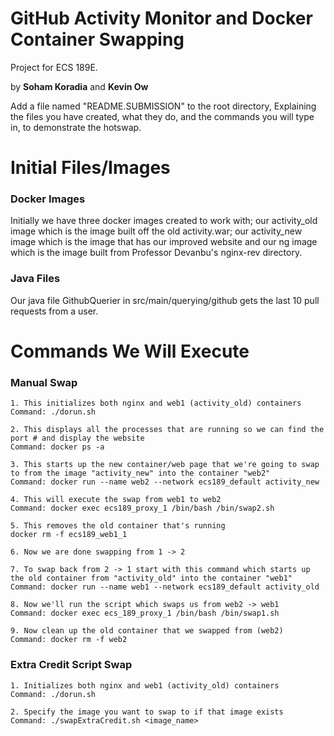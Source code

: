 # GitHub Activity Monitor and Docker Container Swapping
Project for ECS 189E.

by __Soham Koradia__ and __Kevin Ow__

Add a file named "README.SUBMISSION"  to the root directory, Explaining the files you have created, what they do, and the commands you will type in, to demonstrate the hotswap. 

# Initial Files/Images
### Docker Images
Initially we have three docker images created to work with; our activity_old image which is the image built off the old activity.war; 
our activity_new image which is the image that has our improved website and our ng image which is the image built from Professor Devanbu's nginx-rev directory.

### Java Files
Our java file GithubQuerier in src/main/querying/github gets the last 10 pull requests from a user.

 

# Commands We Will Execute

### Manual Swap
    1. This initializes both nginx and web1 (activity_old) containers  
    Command: ./dorun.sh

    2. This displays all the processes that are running so we can find the port # and display the website
    Command: docker ps -a
    
    3. This starts up the new container/web page that we're going to swap to from the image "activity_new" into the container "web2"
    Command: docker run --name web2 --network ecs189_default activity_new

    4. This will execute the swap from web1 to web2
    Command: docker exec ecs189_proxy_1 /bin/bash /bin/swap2.sh

    5. This removes the old container that's running
    docker rm -f ecs189_web1_1
    
    6. Now we are done swapping from 1 -> 2
    
    7. To swap back from 2 -> 1 start with this command which starts up the old container from "activity_old" into the container "web1"
    Command: docker run --name web1 --network ecs189_default activity_old
    
    8. Now we'll run the script which swaps us from web2 -> web1
    Command: docker exec ecs_189_proxy_1 /bin/bash /bin/swap1.sh
    
    9. Now clean up the old container that we swapped from (web2)
    Command: docker rm -f web2

### Extra Credit Script Swap

    1. Initializes both nginx and web1 (activity_old) containers
    Command: ./dorun.sh
    
    2. Specify the image you want to swap to if that image exists
    Command: ./swapExtraCredit.sh <image_name>

